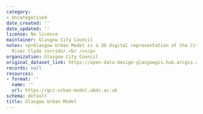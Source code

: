 ```yaml
---
category:
- Uncategorised
date_created: ''
date_updated: ''
license: No licence
maintainer: Glasgow City Council
notes: <p>Glasgow Urban Model is a 3D digital representation of the City Centre and
  River Clyde corridor.<br /></p>
organization: Glasgow City Council
original_dataset_link: https://open-data-design-glasgowgis.hub.arcgis.com/documents/GlasgowGIS::glasgow-urban-model-1
records: null
resources:
- format: ''
  name: ''
  url: https://gcc-urban-model.ubdc.ac.uk
schema: default
title: Glasgow Urban Model
---
```

